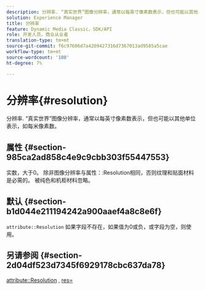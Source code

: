 ```yaml
---
description: 分辨率. “真实世界”图像分辨率，通常以每英寸像素数表示，但也可能以其他单位表示，如每米像素数。
solution: Experience Manager
title: 分辨率
feature: Dynamic Media Classic，SDK/API
role: 开发人员，商业从业者
translation-type: tm+mt
source-git-commit: f6c97606d7a4209427316d7367013ad9585a5cae
workflow-type: tm+mt
source-wordcount: '108'
ht-degree: 7%

---
```



# 分辨率{#resolution}

分辨率. “真实世界”图像分辨率，通常以每英寸像素数表示，但也可能以其他单位表示，如每米像素数。

## 属性 {#section-985ca2ad858c4e9c9cbb303f55447553}

实数，大于0。 除非图像分辨率与属性：:Resolution相同，否则纹理和贴面材料是必需的。 被纯色和机柜材料忽略。

## 默认 {#section-b1d044e211194242a900aaef4a8c8e6f}

`attribute::Resolution` 如果字段不存在，如果值为0或负，或字段为空，则使用。

## 另请参阅 {#section-2d04df523d7345f6929178cbc637da78}

[attribute::Resolution](../../../../../ir-api/material-cat/image-rendering-api-ref/c-ir-material-catalog/c-ir-material-data-reference/r-ir-resolution-dataref.md#reference-09fe14e6bfbf4db6b7f4369fffecc806) ,  [res=](../../../../../ir-api/http-protocol/image-rendering-api-ref/c-ir-http-protocol-ref/c-ir-http-protocol-command-reference/r-ir-res.md#reference-0ad9de8887144c83a6db97b4994f7c04)
